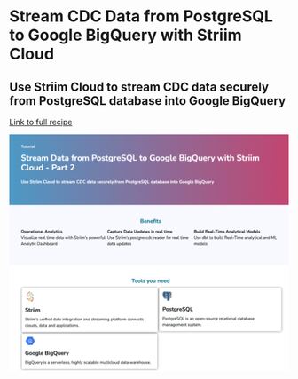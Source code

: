 # Stream CDC Data from PostgreSQL to Google BigQuery with Striim Cloud 
## Use Striim Cloud to stream CDC data securely from PostgreSQL database into Google BigQuery

[Link to full recipe](https://www.striim.com/tutorial/stream-data-from-postgresql-to-google-bigquery-with-striim-cloud-part-2/)

![Striim, PostgresCDC](https://github.com/striim/recipes/blob/main/striim-postgres-cdc/image.png)
